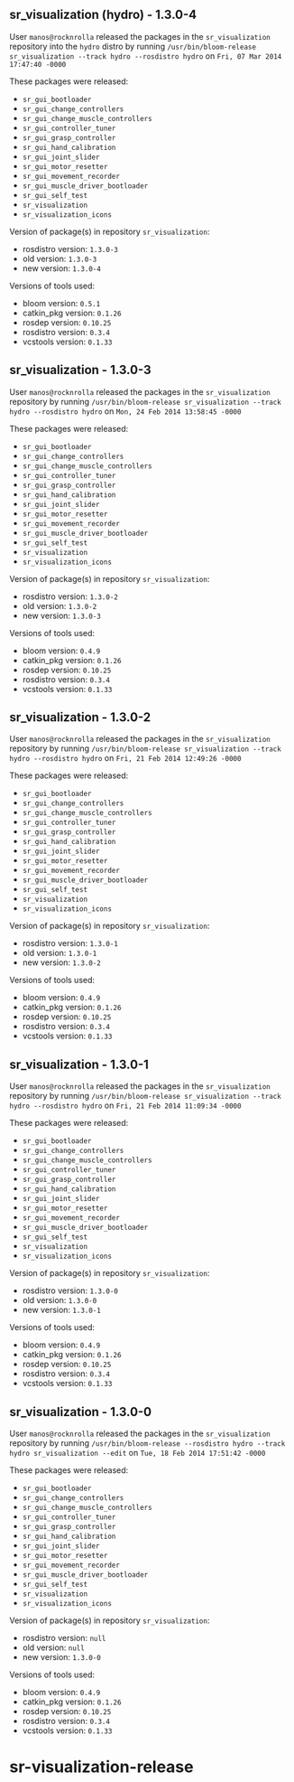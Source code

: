 ## sr_visualization (hydro) - 1.3.0-4

User `manos@rocknrolla` released the packages in the `sr_visualization` repository into the `hydro` distro by running `/usr/bin/bloom-release sr_visualization --track hydro --rosdistro hydro` on `Fri, 07 Mar 2014 17:47:40 -0000`

These packages were released:
- `sr_gui_bootloader`
- `sr_gui_change_controllers`
- `sr_gui_change_muscle_controllers`
- `sr_gui_controller_tuner`
- `sr_gui_grasp_controller`
- `sr_gui_hand_calibration`
- `sr_gui_joint_slider`
- `sr_gui_motor_resetter`
- `sr_gui_movement_recorder`
- `sr_gui_muscle_driver_bootloader`
- `sr_gui_self_test`
- `sr_visualization`
- `sr_visualization_icons`

Version of package(s) in repository `sr_visualization`:
- rosdistro version: `1.3.0-3`
- old version: `1.3.0-3`
- new version: `1.3.0-4`

Versions of tools used:
- bloom version: `0.5.1`
- catkin_pkg version: `0.1.26`
- rosdep version: `0.10.25`
- rosdistro version: `0.3.4`
- vcstools version: `0.1.33`


## sr_visualization - 1.3.0-3

User `manos@rocknrolla` released the packages in the `sr_visualization` repository by running `/usr/bin/bloom-release sr_visualization --track hydro --rosdistro hydro` on `Mon, 24 Feb 2014 13:58:45 -0000`

These packages were released:
- `sr_gui_bootloader`
- `sr_gui_change_controllers`
- `sr_gui_change_muscle_controllers`
- `sr_gui_controller_tuner`
- `sr_gui_grasp_controller`
- `sr_gui_hand_calibration`
- `sr_gui_joint_slider`
- `sr_gui_motor_resetter`
- `sr_gui_movement_recorder`
- `sr_gui_muscle_driver_bootloader`
- `sr_gui_self_test`
- `sr_visualization`
- `sr_visualization_icons`

Version of package(s) in repository `sr_visualization`:
- rosdistro version: `1.3.0-2`
- old version: `1.3.0-2`
- new version: `1.3.0-3`

Versions of tools used:
- bloom version: `0.4.9`
- catkin_pkg version: `0.1.26`
- rosdep version: `0.10.25`
- rosdistro version: `0.3.4`
- vcstools version: `0.1.33`


## sr_visualization - 1.3.0-2

User `manos@rocknrolla` released the packages in the `sr_visualization` repository by running `/usr/bin/bloom-release sr_visualization --track hydro --rosdistro hydro` on `Fri, 21 Feb 2014 12:49:26 -0000`

These packages were released:
- `sr_gui_bootloader`
- `sr_gui_change_controllers`
- `sr_gui_change_muscle_controllers`
- `sr_gui_controller_tuner`
- `sr_gui_grasp_controller`
- `sr_gui_hand_calibration`
- `sr_gui_joint_slider`
- `sr_gui_motor_resetter`
- `sr_gui_movement_recorder`
- `sr_gui_muscle_driver_bootloader`
- `sr_gui_self_test`
- `sr_visualization`
- `sr_visualization_icons`

Version of package(s) in repository `sr_visualization`:
- rosdistro version: `1.3.0-1`
- old version: `1.3.0-1`
- new version: `1.3.0-2`

Versions of tools used:
- bloom version: `0.4.9`
- catkin_pkg version: `0.1.26`
- rosdep version: `0.10.25`
- rosdistro version: `0.3.4`
- vcstools version: `0.1.33`


## sr_visualization - 1.3.0-1

User `manos@rocknrolla` released the packages in the `sr_visualization` repository by running `/usr/bin/bloom-release sr_visualization --track hydro --rosdistro hydro` on `Fri, 21 Feb 2014 11:09:34 -0000`

These packages were released:
- `sr_gui_bootloader`
- `sr_gui_change_controllers`
- `sr_gui_change_muscle_controllers`
- `sr_gui_controller_tuner`
- `sr_gui_grasp_controller`
- `sr_gui_hand_calibration`
- `sr_gui_joint_slider`
- `sr_gui_motor_resetter`
- `sr_gui_movement_recorder`
- `sr_gui_muscle_driver_bootloader`
- `sr_gui_self_test`
- `sr_visualization`
- `sr_visualization_icons`

Version of package(s) in repository `sr_visualization`:
- rosdistro version: `1.3.0-0`
- old version: `1.3.0-0`
- new version: `1.3.0-1`

Versions of tools used:
- bloom version: `0.4.9`
- catkin_pkg version: `0.1.26`
- rosdep version: `0.10.25`
- rosdistro version: `0.3.4`
- vcstools version: `0.1.33`


## sr_visualization - 1.3.0-0

User `manos@rocknrolla` released the packages in the `sr_visualization` repository by running `/usr/bin/bloom-release --rosdistro hydro --track hydro sr_visualization --edit` on `Tue, 18 Feb 2014 17:51:42 -0000`

These packages were released:
- `sr_gui_bootloader`
- `sr_gui_change_controllers`
- `sr_gui_change_muscle_controllers`
- `sr_gui_controller_tuner`
- `sr_gui_grasp_controller`
- `sr_gui_hand_calibration`
- `sr_gui_joint_slider`
- `sr_gui_motor_resetter`
- `sr_gui_movement_recorder`
- `sr_gui_muscle_driver_bootloader`
- `sr_gui_self_test`
- `sr_visualization`
- `sr_visualization_icons`

Version of package(s) in repository `sr_visualization`:
- rosdistro version: `null`
- old version: `null`
- new version: `1.3.0-0`

Versions of tools used:
- bloom version: `0.4.9`
- catkin_pkg version: `0.1.26`
- rosdep version: `0.10.25`
- rosdistro version: `0.3.4`
- vcstools version: `0.1.33`


sr-visualization-release
========================
